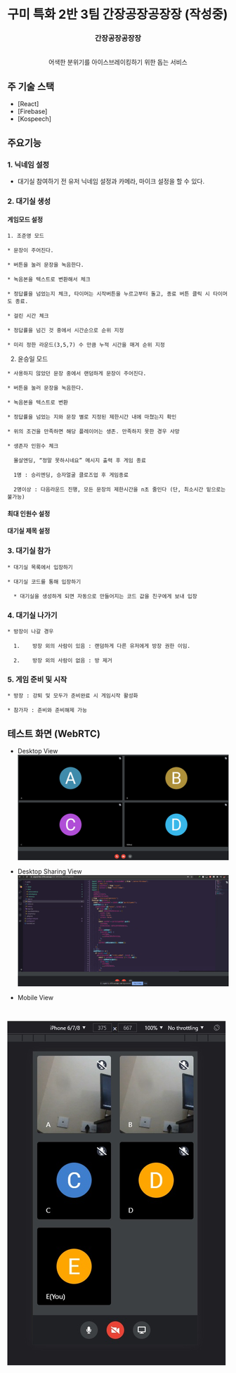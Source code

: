 # 구미 특화 2반 3팀 간장공장공장장 (작성중)
<p align="center"> 
  <h3 align="center">간장공장공장장</h3>

  <p align="center">
    <br />  
     어색한 분위기를 아이스브레이킹하기 위한 돕는 서비스
    <br />
  </p>
</p>

<!-- 주 기술 스택 -->
## 주 기술 스택

* [React]
* [Firebase]
* [Kospeech]

<!-- 주요기능 -->

## 주요기능

### 1. 닉네임 설정

  * 대기실 참여하기 전 유저 닉네임 설정과 카메라, 마이크 설정을 할 수 있다.

### 2. 대기실 생성

  #### 게임모드 설정

    1. 조준영 모드

    * 문장이 주어진다.

    * 버튼을 눌러 문장을 녹음한다.

    * 녹음본을 텍스트로 변환해서 체크

    * 정답률을 넘었는지 체크, 타이머는 시작버튼을 누르고부터 돌고, 종료 버튼 클릭 시 타이머도 종료.

    * 걸린 시간 체크

    * 정답률을 넘긴 것 중에서 시간순으로 순위 지정

    * 미리 정한 라운드(3,5,7) 수 만큼 누적 시간을 매겨 순위 지정

  2. 윤승일 모드

    * 사용하지 않았던 문장 중에서 랜덤하게 문장이 주어진다.

    * 버튼을 눌러 문장을 녹음한다.

    * 녹음본을 텍스트로 변환

    * 정답률을 넘었는 지와 문장 별로 지정된 제한시간 내에 마쳤는지 확인

    * 위의 조건을 만족하면 해당 플레이어는 생존. 만족하지 못한 경우 사망

    * 생존자 인원수 체크 

      몰살엔딩, “정말 못하시네요” 메시지 출력 후 게임 종료

      1명 : 승리엔딩, 승자얼굴 클로즈업 후 게임종료

      2명이상 : 다음라운드 진행, 모든 문장의 제한시간을 n초 줄인다 (단, 최소시간 밑으로는 불가능)

  #### 최대 인원수 설정

  #### 대기실 제목 설정

  ### 3. 대기실 참가

    * 대기실 목록에서 입장하기

    * 대기실 코드를 통해 입장하기

      * 대기실을 생성하게 되면 자동으로 만들어지는 코드 값을 친구에게 보내 입장

  ### 4. 대기실 나가기

    * 방장이 나갈 경우

      1.	방장 외의 사람이 있음 : 랜덤하게 다른 유저에게 방장 권한 이임.

      2.	방장 외의 사람이 없음 : 방 제거


  ### 5. 게임 준비 및 시작

    * 방장 : 강퇴 및 모두가 준비완료 시 게임시작 활성화

    * 참가자 : 준비와 준비해제 가능

 
## 테스트 화면 (WebRTC)

* Desktop View
![](screenshots/Desktop%20View.jpg)

* Desktop Sharing View
![](screenshots/Screenshare.jpg)

* Mobile View
<br />

![](screenshots/Mobile%20View.jpg)
